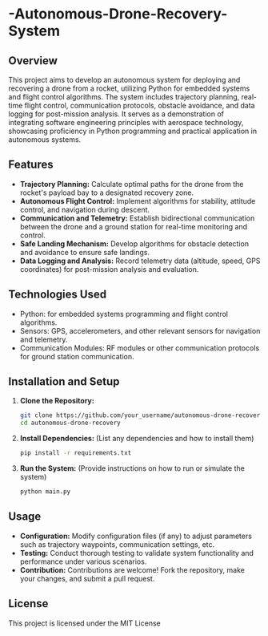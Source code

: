 # -Autonomous-Drone-Recovery-System
## Overview
This project aims to develop an autonomous system for deploying and recovering a drone from a rocket, utilizing Python for embedded systems and flight control algorithms. The system includes trajectory planning, real-time flight control, communication protocols, obstacle avoidance, and data logging for post-mission analysis. It serves as a demonstration of integrating software engineering principles with aerospace technology, showcasing proficiency in Python programming and practical application in autonomous systems.


## Features
- **Trajectory Planning:** Calculate optimal paths for the drone from the rocket's payload bay to a designated recovery zone.
- **Autonomous Flight Control:** Implement algorithms for stability, attitude control, and navigation during descent.
- **Communication and Telemetry:** Establish bidirectional communication between the drone and a ground station for real-time monitoring and control.
- **Safe Landing Mechanism:** Develop algorithms for obstacle detection and avoidance to ensure safe landings.
- **Data Logging and Analysis:** Record telemetry data (altitude, speed, GPS coordinates) for post-mission analysis and evaluation.

## Technologies Used
- Python: for embedded systems programming and flight control algorithms.
- Sensors: GPS, accelerometers, and other relevant sensors for navigation and telemetry.
- Communication Modules: RF modules or other communication protocols for ground station communication.

## Installation and Setup
1. **Clone the Repository:**
   ```bash
   git clone https://github.com/your_username/autonomous-drone-recovery.git
   cd autonomous-drone-recovery
   ```

2. **Install Dependencies:** (List any dependencies and how to install them)
   ```bash
   pip install -r requirements.txt
   ```

3. **Run the System:** (Provide instructions on how to run or simulate the system)
   ```bash
   python main.py
   ```

## Usage
- **Configuration:** Modify configuration files (if any) to adjust parameters such as trajectory waypoints, communication settings, etc.
- **Testing:** Conduct thorough testing to validate system functionality and performance under various scenarios.
- **Contribution:** Contributions are welcome! Fork the repository, make your changes, and submit a pull request.

## License
This project is licensed under the MIT License 

